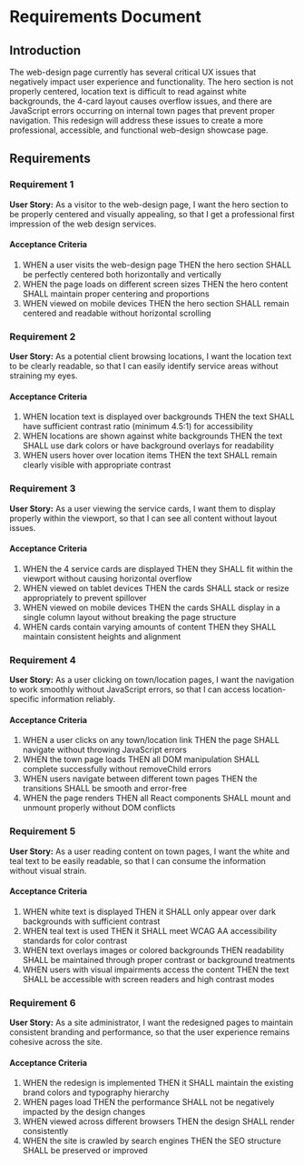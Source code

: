 # Requirements Document

## Introduction

The web-design page currently has several critical UX issues that negatively impact user experience and functionality. The hero section is not properly centered, location text is difficult to read against white backgrounds, the 4-card layout causes overflow issues, and there are JavaScript errors occurring on internal town pages that prevent proper navigation. This redesign will address these issues to create a more professional, accessible, and functional web-design showcase page.

## Requirements

### Requirement 1

**User Story:** As a visitor to the web-design page, I want the hero section to be properly centered and visually appealing, so that I get a professional first impression of the web design services.

#### Acceptance Criteria

1. WHEN a user visits the web-design page THEN the hero section SHALL be perfectly centered both horizontally and vertically
2. WHEN the page loads on different screen sizes THEN the hero content SHALL maintain proper centering and proportions
3. WHEN viewed on mobile devices THEN the hero section SHALL remain centered and readable without horizontal scrolling

### Requirement 2

**User Story:** As a potential client browsing locations, I want the location text to be clearly readable, so that I can easily identify service areas without straining my eyes.

#### Acceptance Criteria

1. WHEN location text is displayed over backgrounds THEN the text SHALL have sufficient contrast ratio (minimum 4.5:1) for accessibility
2. WHEN locations are shown against white backgrounds THEN the text SHALL use dark colors or have background overlays for readability
3. WHEN users hover over location items THEN the text SHALL remain clearly visible with appropriate contrast

### Requirement 3

**User Story:** As a user viewing the service cards, I want them to display properly within the viewport, so that I can see all content without layout issues.

#### Acceptance Criteria

1. WHEN the 4 service cards are displayed THEN they SHALL fit within the viewport without causing horizontal overflow
2. WHEN viewed on tablet devices THEN the cards SHALL stack or resize appropriately to prevent spillover
3. WHEN viewed on mobile devices THEN the cards SHALL display in a single column layout without breaking the page structure
4. WHEN cards contain varying amounts of content THEN they SHALL maintain consistent heights and alignment

### Requirement 4

**User Story:** As a user clicking on town/location pages, I want the navigation to work smoothly without JavaScript errors, so that I can access location-specific information reliably.

#### Acceptance Criteria

1. WHEN a user clicks on any town/location link THEN the page SHALL navigate without throwing JavaScript errors
2. WHEN the town page loads THEN all DOM manipulation SHALL complete successfully without removeChild errors
3. WHEN users navigate between different town pages THEN the transitions SHALL be smooth and error-free
4. WHEN the page renders THEN all React components SHALL mount and unmount properly without DOM conflicts

### Requirement 5

**User Story:** As a user reading content on town pages, I want the white and teal text to be easily readable, so that I can consume the information without visual strain.

#### Acceptance Criteria

1. WHEN white text is displayed THEN it SHALL only appear over dark backgrounds with sufficient contrast
2. WHEN teal text is used THEN it SHALL meet WCAG AA accessibility standards for color contrast
3. WHEN text overlays images or colored backgrounds THEN readability SHALL be maintained through proper contrast or background treatments
4. WHEN users with visual impairments access the content THEN the text SHALL be accessible with screen readers and high contrast modes

### Requirement 6

**User Story:** As a site administrator, I want the redesigned pages to maintain consistent branding and performance, so that the user experience remains cohesive across the site.

#### Acceptance Criteria

1. WHEN the redesign is implemented THEN it SHALL maintain the existing brand colors and typography hierarchy
2. WHEN pages load THEN the performance SHALL not be negatively impacted by the design changes
3. WHEN viewed across different browsers THEN the design SHALL render consistently
4. WHEN the site is crawled by search engines THEN the SEO structure SHALL be preserved or improved